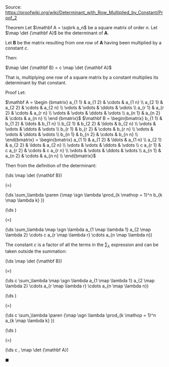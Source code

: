 # 

Source: https://proofwiki.org/wiki/Determinant_with_Row_Multiplied_by_Constant/Proof_2

Theorem
Let $\mathbf A = \sqbrk a_n$ be a square matrix of order $n$.
Let $\map \det {\mathbf A}$ be the determinant of $\mathbf A$.

Let $\mathbf B$ be the matrix resulting from one row of $\mathbf A$ having been multiplied by a constant $c$.

Then:

$\map \det {\mathbf B} = c \map \det {\mathbf A}$

That is, multiplying one row of a square matrix by a constant multiplies its determinant by that constant.


Proof
Let:

$\mathbf A = \begin {bmatrix}
a_{1 1} & a_{1 2} & \cdots & a_{1 n} \\
a_{2 1} & a_{2 2} & \cdots & a_{2 n} \\
 \vdots &  \vdots & \ddots &  \vdots \\
a_{r 1} & a_{r 2} & \cdots & a_{r n} \\
 \vdots &  \vdots & \ddots &  \vdots \\
a_{n 1} & a_{n 2} & \cdots & a_{n n} \\
\end {bmatrix}$
$\mathbf B = \begin{bmatrix}
b_{1 1} & b_{1 2} & \ldots & b_{1 n} \\
b_{2 1} & b_{2 2} & \ldots & b_{2 n} \\
 \vdots &  \vdots & \ddots &  \vdots \\
b_{r 1} & b_{r 2} & \cdots & b_{r n} \\
 \vdots &  \vdots & \ddots &  \vdots \\
b_{n 1} & b_{n 2} & \cdots & b_{n n} \\
\end{bmatrix} = \begin{bmatrix}
a_{1 1} & a_{1 2} & \ldots & a_{1 n} \\
a_{2 1} & a_{2 2} & \ldots & a_{2 n} \\
 \vdots &  \vdots & \ddots &  \vdots \\
c a_{r 1} & c a_{r 2} & \cdots & c a_{r n} \\
 \vdots &  \vdots & \ddots &  \vdots \\
a_{n 1} & a_{n 2} & \cdots & a_{n n} \\
\end{bmatrix}$

Then from the definition of the determinant:














\(\ds \map \det {\mathbf B}\)

\(=\)







\(\ds \sum_\lambda \paren {\map \sgn \lambda \prod_{k \mathop = 1}^n b_{k \map \lambda k} }\)




















\(\ds \)

\(=\)







\(\ds \sum_\lambda \map \sgn \lambda a_{1 \map \lambda 1} a_{2 \map \lambda 2} \cdots c a_{r \map \lambda r} \cdots a_{n \map \lambda n}\)










The constant $c$ is a factor of all the terms in the $\sum_\lambda$ expression and can be taken outside the summation:














\(\ds \map \det {\mathbf B}\)

\(=\)







\(\ds c \sum_\lambda \map \sgn \lambda a_{1 \map \lambda 1} a_{2 \map \lambda 2} \cdots a_{r \map \lambda r} \cdots a_{n \map \lambda n}\)




















\(\ds \)

\(=\)







\(\ds c \sum_\lambda \paren {\map \sgn \lambda \prod_{k \mathop = 1}^n a_{k \map \lambda k} }\)




















\(\ds \)

\(=\)







\(\ds c \, \map \det {\mathbf A}\)









$\blacksquare$





